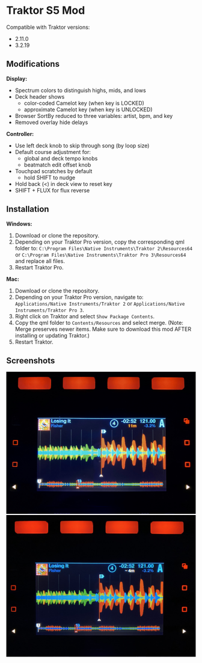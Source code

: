 # Traktor S5 Mod

Compatible with Traktor versions:
- 2.11.0
- 3.2.19

## Modifications

**Display:**

- Spectrum colors to distinguish highs, mids, and lows
- Deck header shows
  - color-coded Camelot key (when key is LOCKED)
  - approximate Camelot key (when key is UNLOCKED)
- Browser SortBy reduced to three variables: artist, bpm, and key
- Removed overlay hide delays

**Controller:**

- Use left deck knob to skip through song (by loop size)
- Default course adjustment for:
  - global and deck tempo knobs
  - beatmatch edit offset knob
- Touchpad scratches by default
  - hold SHIFT to nudge
- Hold back (<) in deck view to reset key
- SHIFT + FLUX for flux reverse

## Installation

**Windows:**

1. Download or clone the repository.
2. Depending on your Traktor Pro version, copy the corresponding qml folder to:
   `C:\Program Files\Native Instruments\Traktor 2\Resources64`
   or
   `C:\Program Files\Native Instruments\Traktor Pro 3\Resources64`
   and replace all files.
3. Restart Traktor Pro.

**Mac:**

1. Download or clone the repository.
2. Depending on your Traktor Pro version, navigate to:
   `Applications/Native Instruments/Traktor 2`
   or
   `Applications/Native Instruments/Traktor Pro 3`.
3. Right click on Traktor and select `Show Package Contents`.
4. Copy the qml folder to `Contents/Resources` and select merge. (Note: Merge preserves newer items. Make sure to download this mod AFTER installing or updating Traktor.)
5. Restart Traktor.

## Screenshots

![Colored Camelot key](images/color_key.jpg)
![Approximate Camelot key](images/approx_key.jpg)
